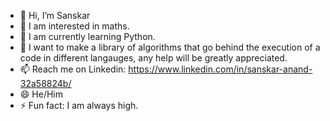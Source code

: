 - 👋 Hi, I’m Sanskar
- 👀 I am interested in maths.
- 🌱 I am currently learning Python.
- 💞️ I want to make a library of algorithms that go behind the execution of a code in different langauges, any help will be greatly appreciated.
- 📫 Reach me on Linkedin: https://www.linkedin.com/in/sanskar-anand-32a58824b/
- 😄 He/Him
- ⚡ Fun fact: I am always high.

<!---
CUPBUG/CUPBUG is a ✨ special ✨ repository because its `README.md` (this file) appears on your GitHub profile.
You can click the Preview link to take a look at your changes.
--->

